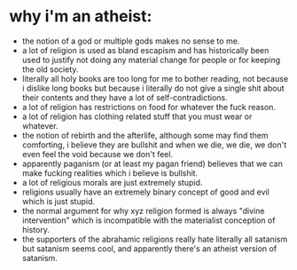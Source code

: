 # why i'm an atheist:
- the notion of a god or multiple gods makes no sense to me.
- a lot of religion is used as bland escapism and has historically been used to justify not doing any material change for people or for keeping the old society.
- literally all holy books are too long for me to bother reading, not because i dislike long books but because i literally do not give a single shit about their contents and they have a lot of self-contradictions.
- a lot of religion has restrictions on food for whatever the fuck reason.
- a lot of religion has clothing related stuff that you must wear or whatever.
- the notion of rebirth and the afterlife, although some may find them comforting, i believe they are bullshit and when we die, we die, we don't even feel the void because we don't feel.
- apparently paganism (or at least my pagan friend) believes that we can make fucking realities which i believe is bullshit.
- a lot of religious morals are just extremely stupid.
- religions usually have an extremely binary concept of good and evil which is just stupid.
- the normal argument for why xyz religion formed is always "divine intervention" which is incompatible with the materialist conception of history.
- the supporters of the abrahamic religions really hate literally all satanism but satanism seems cool, and apparently there's an atheist version of satanism. 

